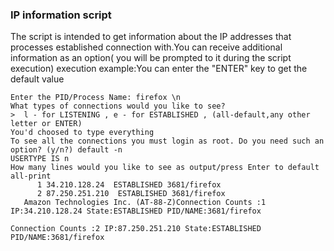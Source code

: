 ### IP information script
The script is intended to get information about the IP addresses that processes established connection with.You can receive additional information as an option( you will be prompted to it during the script execution)
execution example:You can enter the "ENTER" key to get the default value
```
Enter the PID/Process Name: firefox \n
What types of connections would you like to see?
>  l - for LISTENING , e - for ESTABLISHED , (all-default,any other letter or ENTER) 
You'd choosed to type everything
To see all the connections you must login as root. Do you need such an option? (y/n?) default -n
USERTYPE IS n
How many lines would you like to see as output/press Enter to default all-print 
      1 34.210.128.24  ESTABLISHED 3681/firefox
      2 87.250.251.210  ESTABLISHED 3681/firefox
   Amazon Technologies Inc. (AT-88-Z)Connection Counts :1 IP:34.210.128.24 State:ESTABLISHED PID/NAME:3681/firefox

Connection Counts :2 IP:87.250.251.210 State:ESTABLISHED PID/NAME:3681/firefox
````
